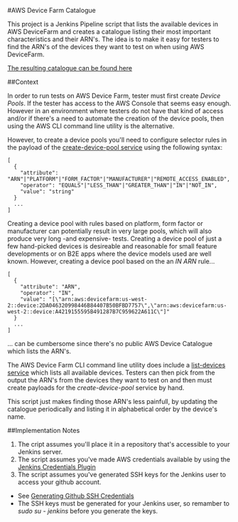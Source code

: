 #AWS Device Farm Catalogue

This project is a Jenkins Pipeline script that lists the available devices in AWS DeviceFarm and creates a catalogue listing their most important characteristics and their ARN's. The idea is to make it easy for testers to find the ARN's of the devices they want to test on when using AWS DeviceFarm.

[The resulting catalogue can be found here](./catalogue-table.md)

##Context

In order to run tests on AWS Device Farm, tester must first create *Device Pools*. If the tester has access to the AWS Console that seems easy enough. However in an environment where testers do not have that kind of access and/or if there's a need to automate the creation of the device pools, then using the AWS CLI command line utility is the alternative.

However, to create a device pools you'll need to configure selector rules in the payload of the [create-device-pool service](http://docs.aws.amazon.com/cli/latest/reference/devicefarm/create-device-pool.html) using the following syntax:

```
[
  {
    "attribute": "ARN"|"PLATFORM"|"FORM_FACTOR"|"MANUFACTURER"|"REMOTE_ACCESS_ENABLED",
    "operator": "EQUALS"|"LESS_THAN"|"GREATER_THAN"|"IN"|"NOT_IN",
    "value": "string"
  }
  ...
]
```

Creating a device pool with rules based on platform, form factor or manufacturer can potentially result in very large pools, which will also produce very long -and expensive- tests. Creating a device pool of just a few hand-picked devices is desireable and reasonable for small feature developments or on B2E apps where the device models used are well known. However, creating a device pool based on the an *IN ARN* rule...

```
[
  {
    "attribute": "ARN",
    "operator": "IN",
    "value": "[\"arn:aws:devicefarm:us-west-2::device:2DA046320998446B84407B50BFBD7757\",\"arn:aws:devicefarm:us-west-2::device:A4219155595B491287B7C959622A611C\"]"
  }
  ...
]
```

... can be cumbersome since there's no public AWS Device Catalogue which lists the ARN's.

The AWS Device Farm CLI command line utility does include a [list-devices service](http://docs.aws.amazon.com/cli/latest/reference/devicefarm/list-devices.html) which lists all available devices. Testers can then pick from the output the ARN's from the devices they want to test on and then must create payloads for the *create-device-pool* service by hand.

This script just makes finding those ARN's less painfull, by updating the catalogue periodically and listing it in alphabetical order by the device's name.

##Implementation Notes

1. The cript assumes you'll place it in a repository that's accessible to your Jenkins server.
2. The script assumes you've made AWS credentials available by using the [Jenkins Credentials Plugin](https://wiki.jenkins-ci.org/display/JENKINS/Credentials+Plugin)
3. The script assumes you've generated SSH keys for the Jenkins user to access your github account.

* See [Generating Github SSH Credentials](https://help.github.com/articles/generating-an-ssh-key/)
* The SSH keys must be generated for your Jenkins user, so remamber to *sudo su - jenkins* before you generate the keys.






